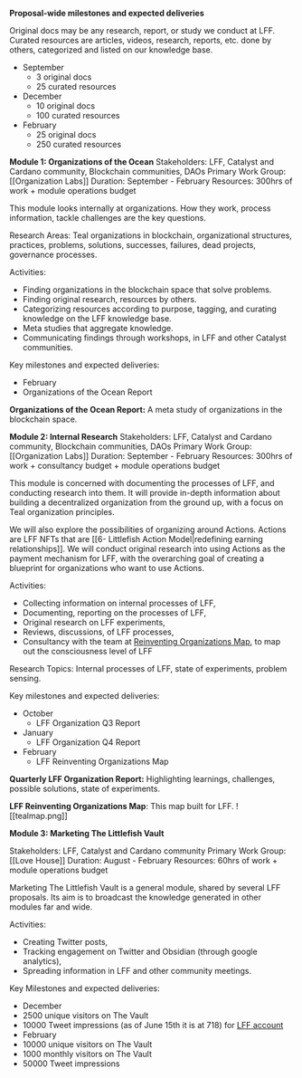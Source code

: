 **Proposal-wide milestones and expected deliveries**

Original docs may be any research, report, or study we conduct at LFF. Curated resources are articles, videos, research, reports, etc. done by others, categorized and listed on our knowledge base.

  

-   September
	-   3 original docs 
	-   25 curated resources 
-   December
	-   10 original docs
	-   100 curated resources
-   February
	-   25 original docs
	-   250 curated resources 

  

**Module 1: Organizations of the Ocean**
Stakeholders: LFF, Catalyst and Cardano community, Blockchain communities, DAOs
Primary Work Group: [[Organization Labs]]
Duration: September - February
Resources: 300hrs of work + module operations budget 

  

This module looks internally at organizations. How they work, process information, tackle challenges are the key questions.

  

Research Areas: Teal organizations in blockchain, organizational structures, practices, problems, solutions, successes, failures, dead projects, governance processes.

  

Activities:

-   Finding organizations in the blockchain space that solve problems.
-   Finding original research, resources by others.
-   Categorizing resources according to purpose, tagging, and curating knowledge on the LFF knowledge base.
-   Meta studies that aggregate knowledge.
-   Communicating findings through workshops, in LFF and other Catalyst communities.

  

Key milestones and expected deliveries:

-   February
-   Organizations of the Ocean Report

  

**Organizations of the Ocean Report:** A meta study of organizations in the blockchain space.

  

**Module 2: Internal Research**
Stakeholders: LFF, Catalyst and Cardano community, Blockchain communities, DAOs
Primary Work Group: [[Organization Labs]]
Duration: September - February
Resources: 300hrs of work + consultancy budget + module operations budget 

  

This module is concerned with documenting the processes of LFF, and conducting research into them. It will provide in-depth information about building a decentralized organization from the ground up, with a focus on Teal organization principles.

  

We will also explore the possibilities of organizing around Actions. Actions are LFF NFTs that are [[6- Littlefish Action Model|redefining earning relationships]]. We will conduct original research into using Actions as the payment mechanism for LFF, with the overarching goal of creating a blueprint for organizations who want to use Actions.

  

Activities:

-   Collecting information on internal processes of LFF,
-   Documenting, reporting on the processes of LFF,
-   Original research on LFF experiments,
-   Reviews, discussions, of LFF processes,
-   Consultancy with the team at [Reinventing Organizations Map](https://reinvorgmap.com/reinventing-organization-map-2020/), to map out the consciousness level of LFF

  

Research Topics: Internal processes of LFF, state of experiments, problem sensing.

  

Key milestones and expected deliveries:

-   October
	-   LFF Organization Q3 Report
-   January
	-   LFF Organization Q4 Report
-   February
	-   LFF Reinventing Organizations Map

  

**Quarterly LFF Organization Report:** Highlighting learnings, challenges, possible solutions, state of experiments. 

**LFF Reinventing Organizations Map**: This map built for LFF.
![[tealmap.png]]

**Module 3: Marketing The Littlefish Vault**

Stakeholders: LFF, Catalyst and Cardano community
Primary Work Group: [[Love House]]
Duration: August - February
Resources: 60hrs of work + module operations budget
  

Marketing The Littlefish Vault is a general module, shared by several LFF proposals. Its aim is to broadcast the knowledge generated in other modules far and wide. 

  

Activities:

-   Creating Twitter posts, 
-   Tracking engagement on Twitter and Obsidian (through google analytics), 
-   Spreading information in LFF and other community meetings. 

  

Key Milestones and expected deliveries:

-   December
-   2500 unique visitors on The Vault
-   10000 Tweet impressions (as of June 15th it is at 718) for [LFF account](https://twitter.com/LittleFishDAO)
-   February
-   10000 unique visitors on The Vault
-   1000 monthly visitors on The Vault
-   50000 Tweet impressions